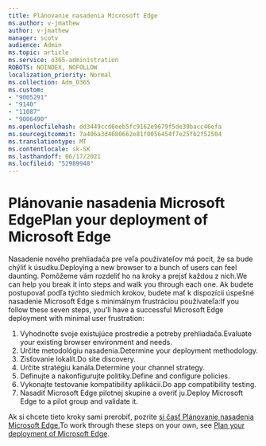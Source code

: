 ```yaml
---
title: Plánovanie nasadenia Microsoft Edge
ms.author: v-jmathew
author: v-jmathew
manager: scotv
audience: Admin
ms.topic: article
ms.service: o365-administration
ROBOTS: NOINDEX, NOFOLLOW
localization_priority: Normal
ms.collection: Adm_O365
ms.custom:
- "9005291"
- "9140"
- "11087"
- "9006490"
ms.openlocfilehash: dd3449ccd6eeb5fc9162e9679f5de39bacc46efa
ms.sourcegitcommit: 7a406a3d4680662e81f0056454f7e25fb2f52504
ms.translationtype: MT
ms.contentlocale: sk-SK
ms.lasthandoff: 06/17/2021
ms.locfileid: "52989948"
---
```

# <a name="plan-your-deployment-of-microsoft-edge"></a><span data-ttu-id="517a0-102">Plánovanie nasadenia Microsoft Edge</span><span class="sxs-lookup"><span data-stu-id="517a0-102">Plan your deployment of Microsoft Edge</span></span>

<span data-ttu-id="517a0-103">Nasadenie nového prehliadača pre veľa používateľov má pocit, že sa bude chýliť k úsudku.</span><span class="sxs-lookup"><span data-stu-id="517a0-103">Deploying a new browser to a bunch of users can feel daunting.</span></span> <span data-ttu-id="517a0-104">Pomôžeme vám rozdeliť ho na kroky a prejsť každou z nich.</span><span class="sxs-lookup"><span data-stu-id="517a0-104">We can help you break it into steps and walk you through each one.</span></span> <span data-ttu-id="517a0-105">Ak budete postupovať podľa týchto siedmich krokov, budete mať k dispozícii úspešné nasadenie Microsoft Edge s minimálnym frustráciou používateľa:</span><span class="sxs-lookup"><span data-stu-id="517a0-105">If you follow these seven steps, you'll have a successful Microsoft Edge deployment with minimal user frustration:</span></span>

1. <span data-ttu-id="517a0-106">Vyhodnoťte svoje existujúce prostredie a potreby prehliadača.</span><span class="sxs-lookup"><span data-stu-id="517a0-106">Evaluate your existing browser environment and needs.</span></span>
2. <span data-ttu-id="517a0-107">Určite metodológiu nasadenia.</span><span class="sxs-lookup"><span data-stu-id="517a0-107">Determine your deployment methodology.</span></span>
3. <span data-ttu-id="517a0-108">Zisťovanie lokalít.</span><span class="sxs-lookup"><span data-stu-id="517a0-108">Do site discovery.</span></span>
4. <span data-ttu-id="517a0-109">Určite stratégiu kanála.</span><span class="sxs-lookup"><span data-stu-id="517a0-109">Determine your channel strategy.</span></span>
5. <span data-ttu-id="517a0-110">Definujte a nakonfigurujte politiky.</span><span class="sxs-lookup"><span data-stu-id="517a0-110">Define and configure policies.</span></span>
6. <span data-ttu-id="517a0-111">Vykonajte testovanie kompatibility aplikácií.</span><span class="sxs-lookup"><span data-stu-id="517a0-111">Do app compatibility testing.</span></span>
7. <span data-ttu-id="517a0-112">Nasadiť Microsoft Edge pilotnej skupine a overiť ju.</span><span class="sxs-lookup"><span data-stu-id="517a0-112">Deploy Microsoft Edge to a pilot group and validate it.</span></span>

<span data-ttu-id="517a0-113">Ak si chcete tieto kroky sami prerobiť, pozrite [si časť Plánovanie nasadenia Microsoft Edge.](https://go.microsoft.com/fwlink/?linkid=2129990)</span><span class="sxs-lookup"><span data-stu-id="517a0-113">To work through these steps on your own, see [Plan your deployment of Microsoft Edge](https://go.microsoft.com/fwlink/?linkid=2129990).</span></span>
